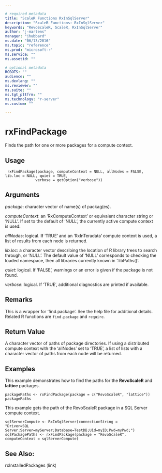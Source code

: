 ```yaml
---

# required metadata
title: "ScaleR Functions RxInSqlServer"
description: "ScaleR Functions: RxInSqlServer"
keywords: "RevoScaleR, ScaleR, RxInSqlServer"
author: "j-martens"
manager: "jhubbard"
ms.date: "06/13/2016"
ms.topic: "reference"
ms.prod: "microsoft-r"
ms.service: ""
ms.assetid: ""

# optional metadata
ROBOTS: ""
audience: ""
ms.devlang: ""
ms.reviewer: ""
ms.suite: ""
ms.tgt_pltfrm: ""
ms.technology: "r-server"
ms.custom: ""

---
```


# rxFindPackage

Finds the path for one or more packages for a compute context.

## Usage

     rxFindPackage(package, computeContext = NULL, allNodes = FALSE, lib.loc = NULL, quiet = TRUE,
                  verbose = getOption("verbose"))

## Arguments

_package_: character vector of name(s) of packag(es).

_computeContext_: an ‘RxComputeContext’ or equivalent character string or ‘NULL’.  If set to the default of ‘NULL’, the currently active compute context is used.

_allNodes_: logical. If ‘TRUE’ and an ‘RxInTeradata’ compute context is used, a list of results from each node is returned.

_lib.loc_: a character vector describing the location of R library trees to search through, or ‘NULL’.  The default value of ‘NULL’ corresponds to checking the loaded namespace, then all libraries currently known in ‘.libPaths()’.

_quiet_: logical. If ‘FALSE’, warnings or an error is given if the package is not found.

_verbose_: logical. If ‘TRUE’, additional diagnostics are printed if available.

## Remarks

This is a wrapper for ‘find.package’. See the help file for additional details.
Related R functions are `find.package` and `require`.

## Return Value

A character vector of paths of package directories.  If using a distributed compute context with the ‘allNodes’ set to ‘TRUE’, a list of lists with a character vector of paths from each node will be returned.



## Examples

This example demonstrates how to find the paths for the **RevoScaleR** and **lattice** packages.

~~~~
packagePaths <- rxFindPackage(package = c("RevoScaleR", "lattice"))
packagePaths
~~~~

This example gets the path of the RevoScaleR package in a SQL Server compute context.

~~~~
sqlServerCompute <- RxInSqlServer(connectionString =
"Driver=SQL Server;Server=myServer;Database=TestDB;Uid=myID;Pwd=myPwd;")
sqlPackagePaths <- rxFindPackage(package = "RevoScaleR", computeContext = sqlServerCompute)
~~~~

## See Also:
rxInstalledPackages (link)
